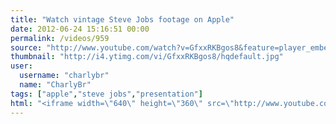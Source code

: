 ```yaml
---
title: "Watch vintage Steve Jobs footage on Apple"
date: 2012-06-24 15:16:51 00:00
permalink: /videos/959
source: "http://www.youtube.com/watch?v=GfxxRKBgos8&feature=player_embedded#!"
thumbnail: "http://i4.ytimg.com/vi/GfxxRKBgos8/hqdefault.jpg"
user:
  username: "charlybr"
  name: "CharlyBr"
tags: ["apple","steve jobs","presentation"]
html: "<iframe width=\"640\" height=\"360\" src=\"http://www.youtube.com/embed/GfxxRKBgos8?wmode=transparent&fs=1&feature=oembed\" frameborder=\"0\" allowfullscreen></iframe>"
---
```


